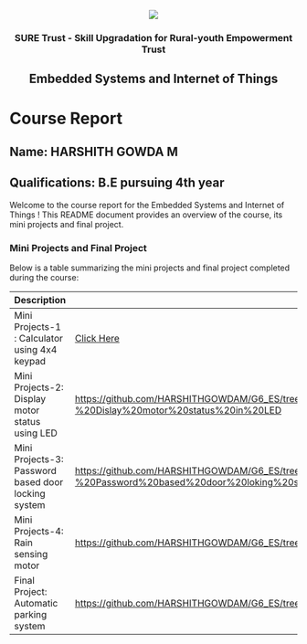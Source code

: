 <!-- PROJECT LOGO -->
<br />

<div align="center">
   <img src='https://user-images.githubusercontent.com/73131499/166115643-d3187f47-d38f-41b2-ae42-5ecbbc60de14.png' />


<h3 align="center">SURE Trust - Skill Upgradation for Rural-youth Empowerment Trust</h3>
  <h2> Embedded Systems and Internet of Things </h2>
</div>

# Course Report

## Name: HARSHITH GOWDA M

## Qualifications: B.E pursuing 4th year

Welcome to the course report for the Embedded Systems and Internet of Things ! This README document provides an overview of the course, its mini projects and final project.

### Mini Projects and Final Project

Below is a table summarizing the mini projects and final project completed during the course:

| Description                               | Link                                    |
|-------------------------------------------|-----------------------------------------|
| Mini Projects-1 : Calculator using 4x4 keypad   | [Click Here](https://github.com/sure-trust/G6_ES/tree/main/Mini%20Projects/Harshith/MINI%20PROJECT%201-%20Calculator%20using%204x4%20keypad) |                       
| Mini Projects-2:   Display motor status using LED | https://github.com/HARSHITHGOWDAM/G6_ES/tree/main/Mini%20Projects/Harshith/MINI%20PROJECT%202%20-%20Dislay%20motor%20status%20in%20LED |
| Mini Projects-3: Password based door locking system | https://github.com/HARSHITHGOWDAM/G6_ES/tree/main/Mini%20Projects/Harshith/MINI%20PROJECT%203%20-%20Password%20based%20door%20loking%20system |
| Mini Projects-4: Rain sensing motor | https://github.com/HARSHITHGOWDAM/G6_ES/tree/main/Mini%20Projects/Harshith/MINI%20PROJECT%204%20-%20Rain%20sensing%20motor |
| Final Project: Automatic parking system | https://github.com/HARSHITHGOWDAM/G6_ES/tree/main/Final%20Capstone%20Project/Harshith/MAJOR%20PROJECT%20Automatic%20parking%20system |
